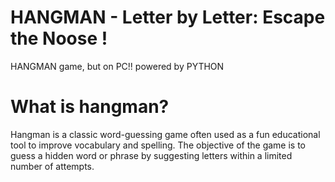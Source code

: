 # HANGMAN - Letter by Letter: Escape the Noose !
HANGMAN game, but on PC!! powered by PYTHON

# What is hangman?
Hangman is a classic word-guessing game often used as a fun educational tool to improve vocabulary and spelling. 
The objective of the game is to guess a hidden word or phrase by suggesting letters within a limited number of attempts.


